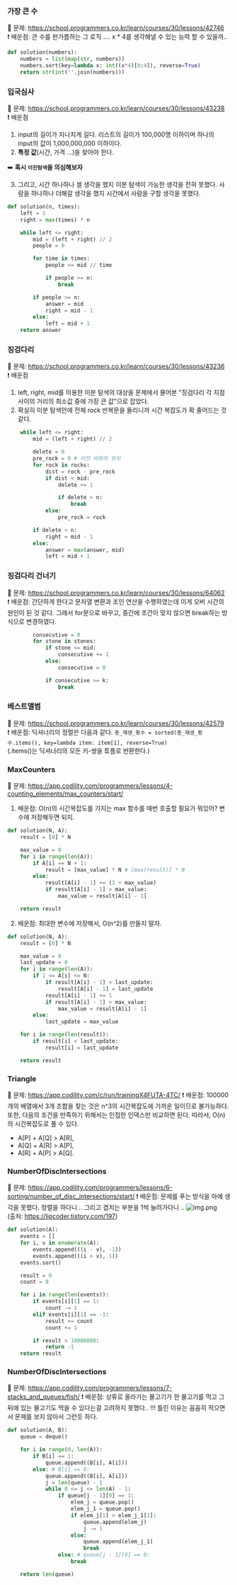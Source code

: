 ### 가장 큰 수
🔗 문제: https://school.programmers.co.kr/learn/courses/30/lessons/42746  
❗️ 배운점: 큰 수를 판가름하는 그 로직 .... x * 4를 생각해낼 수 있는 능력 할 수 있을까..  
```python
def solution(numbers):
    numbers = list(map(str, numbers))
    numbers.sort(key=lambda x: int((x*4)[0:4]), reverse=True)
    return str(int(''.join(numbers)))
```

### 입국심사
🔗 문제: https://school.programmers.co.kr/learn/courses/30/lessons/43238  
❗️ 배운점  
1. input의 길이가 지나치게 길다. 리스트의 길이가 100,000명 이하이며 하나의 input의 값이 1,000,000,000 이하이다.
2. **특정 값**(시간, 가격 ...)을 찾아야 한다.  

➡️ **혹시 `이진탐색`을 의심해보자**

3. 그리고, 시간 하나하나 셀 생각을 했지 이분 탐색이 가능한 생각을 전혀 못했다. 사람을 하나하나 더해갈 생각을 했지 시간에서 사람을 구할 생각을 못했다.

```python
def solution(n, times):
    left = 1
    right = max(times) * n

    while left <= right:
        mid = (left + right) // 2
        people = 0

        for time in times:
            people += mid // time

            if people >= n:
                break

        if people >= n:
            answer = mid
            right = mid - 1
        else:
            left = mid + 1
    return answer
```

### 징검다리
🔗 문제: https://school.programmers.co.kr/learn/courses/30/lessons/43236  
❗️ 배운점
1. left, right, mid를 이용한 이분 탐색의 대상을 문제에서 물어본 "징검다리 각 지점 사이의 거리의 최소값 중에 가장 큰 값"으로 잡았다.
2. 확실히 이분 탐색안에 전체 rock 반복문을 돌리니까 시간 복잡도가 확 줄어드는 것 같다.
```python
    while left <= right:
        mid = (left + right) // 2

        delete = 0
        pre_rock = 0 # 이전 바위의 위치
        for rock in rocks:
            dist = rock - pre_rock
            if dist < mid:
                delete += 1

                if delete > n:
                    break
            else:
                pre_rock = rock

        if delete > n:
            right = mid - 1
        else:
            answer = max(answer, mid)
            left = mid + 1
```

### 징검다리 건너기
🔗 문제: https://school.programmers.co.kr/learn/courses/30/lessons/64062  
❗️ 배운점: 간단하게 한다고 문자열 변환과 조인 연산을 수행하였는데 이게 오버 시간의 원인이 된 것 같다. 그래서 for문으로 바꾸고, 중간에 조건이 맞지 않으면 break하는 방식으로 변경하였다.
```python
        consecutive = 0
        for stone in stones:
            if stone <= mid:
                consecutive += 1
            else:
                consecutive = 0

            if consecutive >= k:
                break
```

### 베스트앨범
🔗 문제: https://school.programmers.co.kr/learn/courses/30/lessons/42579  
❗️ 배운점: 딕셔너리의 정렬은 다음과 같다. `총_재생_횟수 = sorted(총_재생_횟수.items(), key=lambda item: item[1], reverse=True)`  
(.items()는 딕셔너리의 모든 키-쌍을 튜플로 반환한다.)

### MaxCounters
🔗 문제: https://app.codility.com/programmers/lessons/4-counting_elements/max_counters/start/
1. 배운점: O(n)의 시간복잡도를 가지는 max 함수를 매번 호출할 필요가 뭐있어? 변수에 저장해두면 되지.
```python
def solution(N, A):
    result = [0] * N

    max_value = 0
    for i in range(len(A)):
        if A[i] == N + 1:
            result = [max_value] * N # [max(result)] * N
        else:
            result[A[i] - 1] += (1 + max_value)
            if result[A[i] - 1] > max_value:
                max_value = result[A[i] - 1]

    return result
```
2. 배운점: 최대한 변수에 저장해서, O(n^2)를 만들지 말자.
```python
def solution(N, A):
    result = [0] * N

    max_value = 0
    last_update = 0
    for i in range(len(A)):
        if 1 <= A[i] <= N:
            if result[A[i] - 1] < last_update:
                result[A[i] - 1] = last_update
            result[A[i] - 1] += 1
            if result[A[i] - 1] > max_value:
                max_value = result[A[i] - 1]
        else:
            last_update = max_value

    for i in range(len(result)):
        if result[i] < last_update:
            result[i] = last_update

    return result
```

### Triangle
🔗 문제: https://app.codility.com/c/run/trainingX4FUTA-4TC/
❗️ 배운점: 100000개의 배열에서 3개 조합을 찾는 것은 n^3의 시간복잡도에 가까운 일이므로 불가능하다.  
또한, 다음의 조건을 만족하기 위해서는 인접한 인덱스만 비교하면 된다. 따라서, O(n)의 시간복잡도로 풀 수 있다.
- A[P] + A[Q] > A[R],
- A[Q] + A[R] > A[P],
- A[R] + A[P] > A[Q].

### NumberOfDiscIntersections
🔗 문제: https://app.codility.com/programmers/lessons/6-sorting/number_of_disc_intersections/start/
❗️ 배운점: 문제를 푸는 방식을 아예 생각을 못했다. 정렬을 하다니 .. 그리고 겹치는 부분을 1씩 늘려가다니 ..
![img.png](img.png)  
(출처: https://lipcoder.tistory.com/197)

```python
def solution(A):
    events = []
    for i, v in enumerate(A):
        events.append(((i - v), -1))
        events.append(((i + v), 1))
    events.sort()

    result = 0
    count = 0

    for i in range(len(events)):
        if events[i][1] == 1:
            count -= 1
        elif events[i][1] == -1:
            result += count
            count += 1

        if result > 10000000:
            return -1
    return result
```

### NumberOfDiscIntersections
🔗 문제: https://app.codility.com/programmers/lessons/7-stacks_and_queues/fish/ 
❗️ 배운점: 상류로 올라가는 물고기가 한 물고기를 먹고 그 뒤에 있는 물고기도 먹을 수 있다는걸 고려하지 못했다.. !!! 틀린 이유는 꼼꼼히 적으면서 문제를 보지 않아서 그런듯 하다.
```python
def solution(A, B):
    queue = deque()

    for i in range(0, len(A)):
        if B[i] == 1:
            queue.append((B[i], A[i]))
        else: # B[i] == 0:
            queue.append((B[i], A[i]))
            j = len(queue) - 1
            while 0 <= j <= len(A) - 1:
                if queue[j - 1][0] == 1:
                    elem_j = queue.pop()
                    elem_j_1 = queue.pop()
                    if elem_j[1] > elem_j_1[1]:
                        queue.append(elem_j)
                        j -= 1
                    else:
                        queue.append(elem_j_1)
                        break
                else: # queue[j - 1][0] == 0:
                    break

    return len(queue)
```